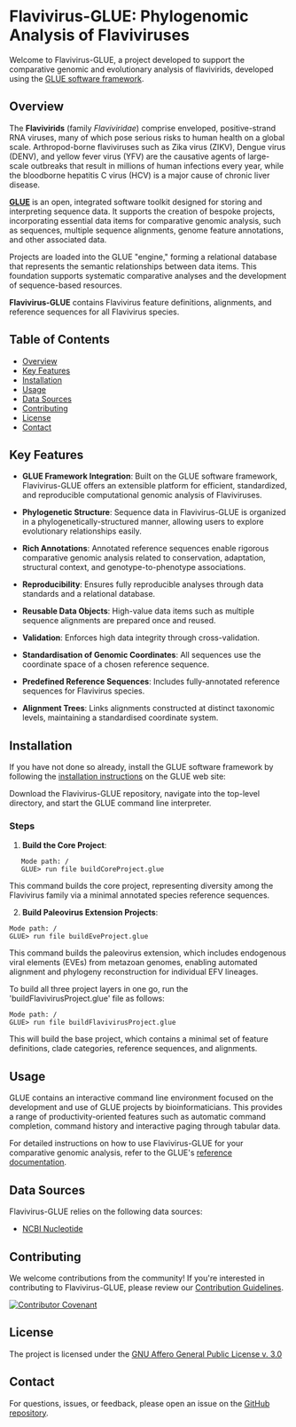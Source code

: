# Flavivirus-GLUE: Phylogenomic Analysis of Flaviviruses

Welcome to Flavivirus-GLUE, a project developed to support the comparative genomic and evolutionary analysis of flavivirids, developed using the [GLUE software framework](https://github.com/giffordlabcvr/gluetools).

## Overview

The **Flavivirids** (family *Flaviviridae*) comprise enveloped, positive-strand RNA viruses, many of which pose serious risks to human health on a global scale. Arthropod-borne flaviviruses such as Zika virus (ZIKV), Dengue virus (DENV), and yellow fever virus (YFV) are the causative agents of large-scale outbreaks that result in millions of human infections every year, while the bloodborne hepatitis C virus (HCV) is a major cause of chronic liver disease. 

**[GLUE](https://github.com/giffordlabcvr/gluetools)** is an open, integrated software toolkit designed for storing and interpreting sequence data. It supports the creation of bespoke projects, incorporating essential data items for comparative genomic analysis, such as sequences, multiple sequence alignments, genome feature annotations, and other associated data.

Projects are loaded into the GLUE "engine," forming a relational database that represents the semantic relationships between data items. This foundation supports systematic comparative analyses and the development of sequence-based resources.

**Flavivirus-GLUE** contains Flavivirus feature definitions, alignments, and reference sequences for all Flavivirus species.

## Table of Contents

- [Overview](#overview)
- [Key Features](#key-features)
- [Installation](#installation)
- [Usage](#usage)
- [Data Sources](#data-sources)
- [Contributing](#contributing)
- [License](#license)
- [Contact](#contact)

## Key Features


- **GLUE Framework Integration**: Built on the GLUE software framework, Flavivirus-GLUE offers an extensible platform for efficient, standardized, and reproducible computational genomic analysis of Flaviviruses.

- **Phylogenetic Structure**: Sequence data in Flavivirus-GLUE is organized in a phylogenetically-structured manner, allowing users to explore evolutionary relationships easily.

- **Rich Annotations**: Annotated reference sequences enable rigorous comparative genomic analysis related to conservation, adaptation, structural context, and genotype-to-phenotype associations.
  
- **Reproducibility**: Ensures fully reproducible analyses through data standards and a relational database.
  
- **Reusable Data Objects**: High-value data items such as multiple sequence alignments are prepared once and reused.
  
- **Validation**: Enforces high data integrity through cross-validation.
  
- **Standardisation of Genomic Coordinates**: All sequences use the coordinate space of a chosen reference sequence.
  
- **Predefined Reference Sequences**: Includes fully-annotated reference sequences for Flavivirus species.
  
- **Alignment Trees**: Links alignments constructed at distinct taxonomic levels, maintaining a standardised coordinate system.
  

## Installation

If you have not done so already, install the GLUE software framework by following the [installation instructions](http://glue-tools.cvr.gla.ac.uk/#/installation) on the GLUE web site: 

Download the Flavivirus-GLUE repository, navigate into the top-level directory, and start the GLUE command line interpreter.

### Steps

1. **Build the Core Project**:
   
```
   Mode path: /
   GLUE> run file buildCoreProject.glue
```

This command builds the core project, representing diversity among the Flavivirus family via a minimal annotated species reference sequences.

2. **Build Paleovirus Extension Projects**:

```
Mode path: /
GLUE> run file buildEveProject.glue
```

This command builds the paleovirus extension, which includes endogenous viral elements (EVEs) from metazoan genomes, enabling automated alignment and phylogeny reconstruction for individual EFV lineages.

To build all three project layers in one go, run the 'buildFlavivirusProject.glue' file as follows:

```
Mode path: /
GLUE> run file buildFlavivirusProject.glue
```

This will build the base project, which contains a minimal set of feature definitions, clade categories, reference sequences, and alignments.

## Usage

GLUE contains an interactive command line environment focused on the development and use of GLUE projects by bioinformaticians. This provides a range of productivity-oriented features such as automatic command completion, command history and interactive paging through tabular data. 

For detailed instructions on how to use Flavivirus-GLUE for your comparative genomic analysis, refer to the GLUE's [reference documentation](http://glue-tools.cvr.gla.ac.uk/).

## Data Sources

Flavivirus-GLUE relies on the following data sources:

- [NCBI Nucleotide](https://www.ncbi.nlm.nih.gov/nuccore)


## Contributing

We welcome contributions from the community! If you're interested in contributing to Flavivirus-GLUE, please review our [Contribution Guidelines](./md/CONTRIBUTING.md).

[![Contributor Covenant](https://img.shields.io/badge/Contributor%20Covenant-2.1-4baaaa.svg)](./md/code_of_conduct.md)


## License

The project is licensed under the [GNU Affero General Public License v. 3.0](https://www.gnu.org/licenses/agpl-3.0.en.html)

## Contact

For questions, issues, or feedback, please open an issue on the [GitHub repository](https://github.com/giffordlabcvr/Flavivirus-GLUE/issues).

